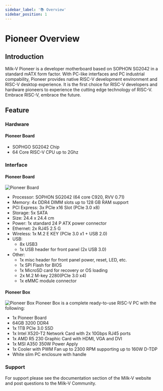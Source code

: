 ```yaml
---
sidebar_label: '📚 Overview'
sidebar_position: 1
---
```


# Pioneer Overview

## Introduction

Milk-V Pioneer is a developer motherboard based on SOPHON SG2042 in a standard mATX form factor. With PC-like interfaces and PC industrial compability, Pioneer provides native RISC-V development environment and RISC-V desktop experience. It is the first choice for RISC-V developers and hardware pioneers to experience the cutting edge technology of RISC-V. Embrace RISC-V, embrace the future. 

## Feature  

### Hardware

#### Pioneer Board
- SOPHGO SG2042 Chip
- 64 Core RISC-V CPU up to 2Ghz



### Interface

#### Pioneer Board
![Pioneer Board](/Pioneerimage/Pioneerboardv1.1.webp)
- Processor: SOPHON SG2042 (64 core C920, RVV 0.71)
- Memory: 4x DDR4 DIMM slots up to 128 GB RAM support
- PCI Express: 3x PCIe x16 Slot (PCIe 3.0 x8)
- Storage: 5x SATA
- Size: 24.4 x 24.4 cm
- Power: 1x standard 24 P ATX power connector
- Ethernet: 2x RJ45 2.5 G
- Wireless: 1x M.2 E KEY (PCIe 3.0 x1 + USB 2.0)
- USB:
  - 8x USB3
  - 1x USB header for front panel (2x USB 3.0)
- Other:
  - 1x misc header for front panel power, reset, LED, etc.
  - 1x SPI Flash for BIOS
  - 1x MicroSD card for recovery or OS loading
  - 2x M.2 M-key 2280(PCIe 3.0 x4)
  - 1x eMMC module connector

#### Pioneer Box
![Pioneer Box](/Pioneerimage/Pioneerbox.webp)
Pioneer Box is a complete ready-to-use RISC-V PC with the following:

- 1x Pioneer Board
- 64GB 3200 DDR4 
- 1x 1TB PCIe 3.0 SSD
- 1x Intel X520-T2 Network Card with 2x 10Gbps RJ45 ports
- 1x AMD R5 230 Graphic Card with HDMI, VGA and DVI
- 1x MSI A350 350W Power Apply
- 1x Cooler with PWM Fan up to 2300 RPM supporting up to 160W D-TDP
- White slim PC enclosure with handle

### Support
For support please see the documentation section of the Milk-V website and post questions to the Milk-V Community.

